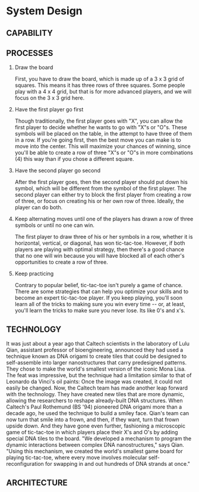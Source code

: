 # System Design

## CAPABILITY




## PROCESSES

1. Draw the board

   First, you have to draw the board, which is made up of a 3 x 3 grid of squares. This means it has three rows of three squares. Some people play with a 4 x 4 grid, but that is for more advanced players, and we will focus on the 3 x 3 grid here.

2. Have the first player go  first

   Though traditionally, the first player goes with "X", you can allow the first player to decide whether he wants to go with "X"s or "O"s. These symbols will be placed on the table, in the attempt to have three of them in a row. If you're going first, then the best move you can make is to move into the center. This will maximize your chances of winning, since you'll be able to create a row of three "X"s or "O"s in more combinations (4) this way than if you chose a different square.

3. Have the second player go second

   After the first player goes, then the second player should put down his symbol, which will be different from the symbol of the first player. The second player can either try to block the first player from creating a row of three, or focus on creating his or her own row of three. Ideally, the player can do both.

4. Keep alternating moves until one of the players has drawn a row of three symbols or until no one can win.

   The first player to draw three of his or her symbols in a row, whether it is horizontal, vertical, or diagonal, has won tic-tac-toe. However, if both players are playing with optimal strategy, then there's a good chance that no one will win because you will have blocked all of each other's opportunities to create a row of three.  

5. Keep practicing

   Contrary to popular belief, tic-tac-toe isn't purely a game of chance. There are some strategies that can help you optimize your skills and to become an expert tic-tac-toe player. If you keep playing, you'll soon learn all of the tricks to making sure you win every time -- or, at least, you'll learn the tricks to make sure you never lose. Its like 0's and x's.

## TECHNOLOGY



It was just about a year ago that Caltech scientists in the laboratory of Lulu Qian, assistant professor of bioengineering, announced they had used a technique known as DNA origami to create tiles that could be designed to self-assemble into larger nanostructures that carry predesigned patterns. They chose to make the world's smallest version of the iconic Mona Lisa. The feat was impressive, but the technique had a limitation similar to that of Leonardo da Vinci's oil paints: Once the image was created, it could not easily be changed. Now, the Caltech team has made another leap forward with the technology. They have created new tiles that are more dynamic, allowing the researchers to reshape already-built DNA structures. When Caltech's Paul Rothemund (BS '94) pioneered DNA origami more than a decade ago, he used the technique to build a smiley face. Qian's team can now turn that smile into a frown, and then, if they want, turn that frown upside down. And they have gone even further, fashioning a microscopic game of tic-tac-toe in which players place their X's and O's by adding special DNA tiles to the board. "We developed a mechanism to program the dynamic interactions between complex DNA nanostructures," says Qian. "Using this mechanism, we created the world's smallest game board for playing tic-tac-toe, where every move involves molecular self-reconfiguration for swapping in and out hundreds of DNA strands at once."

## ARCHITECTURE

